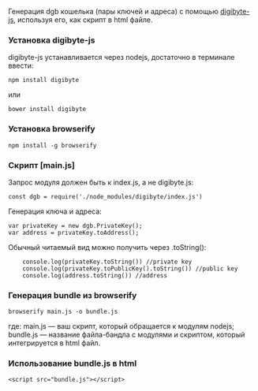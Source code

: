 Генерация dgb кошелька (пары ключей и адреса) с помощью [digibyte-js](https://github.com/digicontributer/digibyte-js), используя его, как скрипт в html файле.

### Установка digibyte-js

digibyte-js устанавливается через nodejs, достаточно в терминале ввести: 
```
npm install digibyte
```
или
```
bower install digibyte
```

### Установка browserify

```
npm install -g browserify
```

### Скрипт [main.js]

Запрос модуля должен быть к index.js, а не digibyte.js:
```
const dgb = require('./node_modules/digibyte/index.js')
```

Генерация ключа и адреса:
```
var privateKey = new dgb.PrivateKey();
var address = privateKey.toAddress();
```

Обычный читаемый вид можно получить через .toString():

```
    console.log(privateKey.toString()) //private key
    console.log(privateKey.toPublicKey().toString()) //public key
    console.log(address.toString()) //address
```

### Генерация bundle из browserify

```
browserify main.js -o bundle.js
```
где: 
main.js — ваш скрипт, который обращается к модулям nodejs;
bundle.js — название файла-бандла с модулями и скриптом, который интегрируется в html файл.

### Использование bundle.js в html

```
<script src="bundle.js"></script>
```

